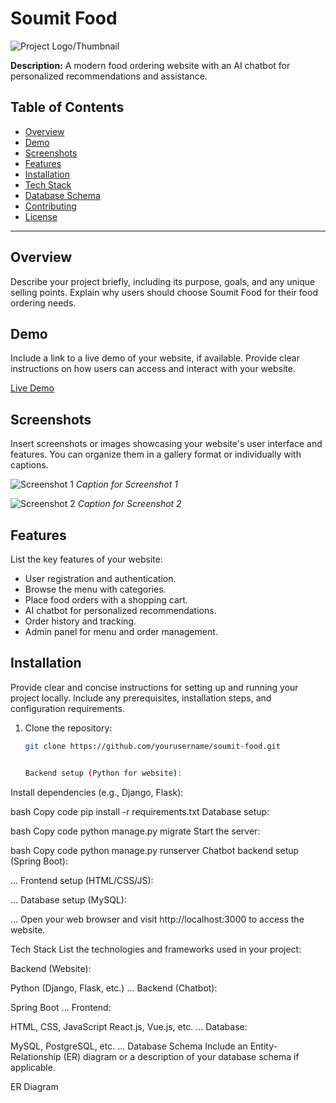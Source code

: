 # Soumit Food

![Project Logo/Thumbnail](link-to-your-logo-or-thumbnail)

**Description:** A modern food ordering website with an AI chatbot for personalized recommendations and assistance.

## Table of Contents

- [Overview](#overview)
- [Demo](#demo)
- [Screenshots](#screenshots)
- [Features](#features)
- [Installation](#installation)
- [Tech Stack](#tech-stack)
- [Database Schema](#database-schema)
- [Contributing](#contributing)
- [License](#license)

---

## Overview

Describe your project briefly, including its purpose, goals, and any unique selling points. Explain why users should choose Soumit Food for their food ordering needs.

## Demo

Include a link to a live demo of your website, if available. Provide clear instructions on how users can access and interact with your website.

[Live Demo](https://your-demo-url.com)

## Screenshots

Insert screenshots or images showcasing your website's user interface and features. You can organize them in a gallery format or individually with captions.

![Screenshot 1](screenshots/screenshot1.png)
*Caption for Screenshot 1*

![Screenshot 2](screenshots/screenshot2.png)
*Caption for Screenshot 2*

## Features

List the key features of your website:

- User registration and authentication.
- Browse the menu with categories.
- Place food orders with a shopping cart.
- AI chatbot for personalized recommendations.
- Order history and tracking.
- Admin panel for menu and order management.

## Installation

Provide clear and concise instructions for setting up and running your project locally. Include any prerequisites, installation steps, and configuration requirements.

1. Clone the repository:

   ```bash
   git clone https://github.com/yourusername/soumit-food.git


   Backend setup (Python for website):

Install dependencies (e.g., Django, Flask):

bash
Copy code
pip install -r requirements.txt
Database setup:

bash
Copy code
python manage.py migrate
Start the server:

bash
Copy code
python manage.py runserver
Chatbot backend setup (Spring Boot):

...
Frontend setup (HTML/CSS/JS):

...
Database setup (MySQL):

...
Open your web browser and visit http://localhost:3000 to access the website.

Tech Stack
List the technologies and frameworks used in your project:

Backend (Website):

Python (Django, Flask, etc.)
...
Backend (Chatbot):

Spring Boot
...
Frontend:

HTML, CSS, JavaScript
React.js, Vue.js, etc.
...
Database:

MySQL, PostgreSQL, etc.
...
Database Schema
Include an Entity-Relationship (ER) diagram or a description of your database schema if applicable.

ER Diagram
